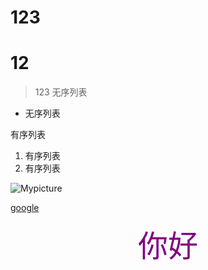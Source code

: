 # 123
# 12
> 123
无序列表
- 无序列表

 有序列表
1. 有序列表
2. 有序列表
<!-- more -->
![Mypicture](http://image.baidu.com/search/detail?ct=503316480&z=0&ipn=false&word=%E5%9B%BE%E7%89%87%20%E7%BE%8E%E5%A5%B3&step_word=&hs=0&pn=4&spn=0&di=194810&pi=0&rn=1&tn=baiduimagedetail&is=0%2C0&istype=2&ie=utf-8&oe=utf-8&in=24401&cl=2&lm=-1&st=-1&cs=2299113196%2C3410006479&os=52628973%2C4266935317&simid=0%2C0&adpicid=0&lpn=0&ln=1998&fr=ala&fmq=1402900904181_R&fm=&ic=0&s=&se=1&sme=&tab=&width=&height=&face=0&ist=&jit=&cg=girl&bdtype=0&oriquery=&objurl=http%3A%2F%2Fhbimg.b0.upaiyun.com%2F828e72e2855b51a005732f4e007c58c92417a61e1bcb1-61VzNc_fw658&fromurl=ippr_z2C%24qAzdH3FAzdH3Fi7wkwg_z%26e3Bv54AzdH3FrtgfAzdH3F8clbdb08a8AzdH3F&gsm=0&islist=&querylist=)

[google](www.baidu.com)

<p align="center"><font face="楷体" color="purple" size="60">你好</font></p>

